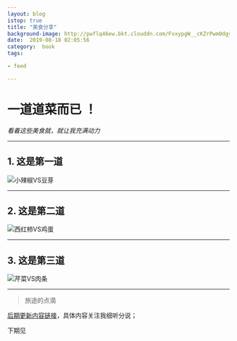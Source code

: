 ```yaml
---
layout: blog
istop: true
title: "美食分享"
background-image: http://pwflq46ew.bkt.clouddn.com/FvxypgW__cKZrPwmOdgyApXEaDqC
date:  2019-08-18 02:05:56
category:  book
tags:

- feed

---
```


# 一道道菜而已 ！

*看着这些美食就，就让我充满动力*

****
## 1. 这是第一道
![小辣椒VS豆芽](http://pwflq46ew.bkt.clouddn.com/FvxypgW__cKZrPwmOdgyApXEaDqC)

****

## 2. 这是第二道
![西红柿VS鸡蛋](http://pwflq46ew.bkt.clouddn.com/FhIWmeH2Vh1Wk5yUhRxX0aO6dPmQ)

****

## 3. 这是第三道
![芹菜VS肉条](http://pwflq46ew.bkt.clouddn.com/FhwzYMPglI2zxS-OowtdGSLkEBww)

****

> 旅途的点滴

[后期更新内容链接](http://heyixin.top)，具体内容关注我细听分说；

下期见
